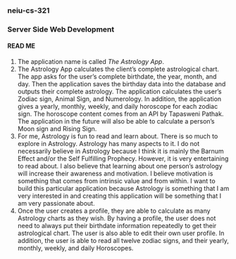<!DOCTYPE html>
<html>
  <head>
    <meta charset="UTF-8">
  </head>
  <body>
    
  <h3>neiu-cs-321</h3>
  <h3>Server Side Web Development</h3> 

  <div id="homework1">
    <h4>READ ME</h4>
    <ol>
      <!--Application Name: Pick a name for your server-side application!-->
      <li>The application name is called <i>The Astrology App</i>.</li>
      <!--Project Topic/Objective: In 5-10 sentences, describe the objective of your web application. What is it? What will it do? As you write this, remember that all code written for the homework and the project must be your own work and cannot have been developed for a previous course or project.-->
      <li>The Astrology App calculates the client’s complete astrological chart. The app asks for the user’s complete birthdate, the year, month, and day. Then the application saves the birthday data into the database and outputs their complete astrology. The application calculates the user’s Zodiac sign, Animal Sign, and Numerology. In addition, the application gives a yearly, monthly, weekly, and daily horoscope for each zodiac sign. The horoscope content comes from an API by Tapasweni Pathak.  The application in the future will also be able to calculate a person’s Moon sign and Rising Sign.</li>
      <!--Motivation: In 5-10 sentences, describe why this project topic is of interest to you. Aside from the fact that this project is a required component for the course, why do you want to build this particular application?-->
      <li>For me, Astrology is fun to read and learn about. There is so much to explore in Astrology. Astrology has many aspects to it. I do not necessarily believe in Astrology because I think it is mainly the Barnum Effect and/or the Self Fulfilling Prophecy. However, it is very entertaining to read about. I also believe that learning about one person’s astrology will increase their awareness and motivation. I believe motivation is something that comes from intrinsic value and from within. I want to build this particular application because Astrology is something that I am very interested in and creating this application will be something that I am very passionate about.</li>
      <!--Server-Side Components: What aspects of the application will be related to storing user information or data in a database?-->
      <li>Once the user creates a profile, they are able to calculate as many Astrology charts as they wish. By having a profile, the user does not need to always put their birthdate information repeatedly to get their astrological chart. The user is also able to edit their own user profile. In addition, the user is able to read all twelve zodiac signs, and their yearly, monthly, weekly, and daily Horoscopes.</li>
    </ol>
  </div>
  
  </body>
</html>
